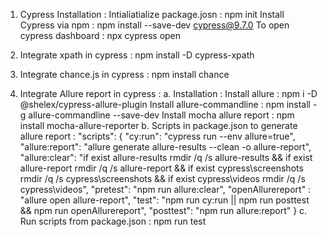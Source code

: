 1. Cypress Installation : 
    Intialiatialize package.josn : npm init
    Install Cypress via npm : npm install --save-dev cypress@9.7.0
    To open cypress dashboard : npx cypress open

2. Integrate xpath in cypress :
    npm install -D cypress-xpath
    
3. Integrate chance.js in cypress : 
    npm install chance
    
4. Integrate Allure report in cypress : 
    a. Installation : 
          Install allure : npm i -D @shelex/cypress-allure-plugin
          Install allure-commandline : npm install -g allure-commandline --save-dev
          Install mocha allure report : npm install mocha-allure-reporter
    b. Scripts in package.json to generate allure report : 
          "scripts": {
            "cy:run": "cypress run --env allure=true",
            "allure:report": "allure generate allure-results --clean -o allure-report",
            "allure:clear": "if exist allure-results rmdir /q /s allure-results && if exist allure-report rmdir /q /s allure-report && if exist cypress\\screenshots rmdir /q /s cypress\\screenshots && if exist cypress\\videos rmdir /q /s cypress\\videos",
            "pretest": "npm run allure:clear",
            "openAllurereport" : "allure open allure-report",
            "test": "npm run cy:run || npm run posttest && npm run openAllurereport",
            "posttest": "npm run allure:report"
          }
    c. Run scripts from package.json :
          npm run test
